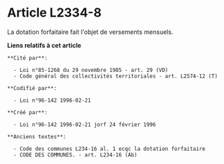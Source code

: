 # Article L2334-8

La dotation forfaitaire fait l'objet de versements mensuels.

**Liens relatifs à cet article**

	**Cité par**:

	  - Loi n°85-1268 du 29 novembre 1985 - art. 29 (VD)
	  - Code général des collectivités territoriales - art. L2574-12 (T)

	**Codifié par**:

	  - Loi n°96-142 1996-02-21

	**Créé par**:

	  - Loi n°96-142 1996-02-21 jorf 24 février 1996

	**Anciens textes**:

	  - Code des communes L234-16 al. 1 ecqc la dotation forfaitaire
	  - CODE DES COMMUNES. - art. L234-16 (Ab)
